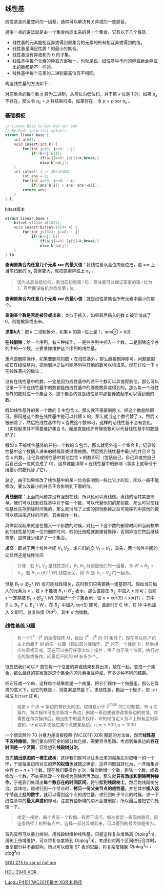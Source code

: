 ## 线性基

线性基是向量空间的一组基，通常可以解决有关异或的一些题目。

通俗一点的讲法就是由一个集合构造出来的另一个集合，它有以下几个性质：

- 线性基的元素能相互异或得到原集合的元素的所有相互异或得到的值。
- 线性基是满足性质 1 的最小的集合。
- 线性基没有异或和为 0 的子集。
- 线性基中每个元素的异或方案唯一，也就是说，线性基中不同的异或组合异或出的数都是不一样的。
- 线性基中每个元素的二进制最高位互不相同。

构造线性基的方法如下：

对原集合的每个数 p 转为二进制，从高位向低位扫，对于第 $x$ 位是 1 的，如果 $a_x$ 不存在，那么令 $a_x=p$ 并结束扫描，如果存在，令 $p=p~\text{xor}~a_x$ 。

### 基础模板

``` cpp
// Linear Base to Get Max xor sum
// Method: insert(x) solve()
struct linear_base {
    int a[64];
    void insert(int k) {
        for(int j=63; j>=0; --j)
            if((k>>j)&1ll)
                if(a[j]==0) {a[j]=k;break;}
                else k^=a[j];
    }
    int solve() { // 最大异或和
        int ans = 0;
        for(int i=59; i>=0; --i)
            if((ans^a[i]) > ans) ans^=a[i];
        return ans;
    }
} l;
```

bitset版本

``` cpp
struct linear_base {
    bitset <1024> a[1024];
    void insert(bitset<1024> k) {
        for(int j=1023; j>=0; --j)
            if((k>>j)[0])
                if(a[j]==0) {a[j]=k;break;}
                else k^=a[j];
    }
} lb;
```

**查询原集合内任意几个元素 xor 的最大值**：将线性基从高位向低位扫，若 xor 上当前扫到的 $a_x$ 答案变大，就把答案异或上 $a_x$ 。

> 因为从高往低位扫，若当前扫到第 $i$ 位，意味着可以保证答案的第 $i$ 位为 1，且后面没有机会改变第 $i$ 位。

**查询原集合内任意几个元素 xor 的最小值**：就是线性基集合所有元素中最小的那个。

**查询某个数是否能被异或出来**：类似于插入，如果最后插入的数 $p$ 被异或成了 0，则能被异或出来。

**求第k大**：把 $k$ 二进制拆分，如果 $k$ 的第 $i$ 位上是 $1$，$ans\oplus =b[i]$

**在线删除**：给一个序列，有三种操作，一是往序列中插入一个数，二是删除这个序列中的一个数，三要求你维护这个序列的线性基。

重点是删除操作，如果要删除的数 x 在线性基外，那么直接删掉即可，问题是假如它在线性基内，把他删掉之后可能序列中其他的数可以填进来。现在讨论一下 x 在线性基内的做法：
 
没有在线性基中的数，一定是因为线性基中的若干个数可以异或得到他，那么可以记录一下不在线性基中的数都是由线性基中的哪些数异或得到的，那么每一个线性基外的数对应一个集合 S，这个集合内就是线性基中那些异或起来可以得到他的数。

假如线性基外的某一个数的 S 中包含 x，那么就不需要删除 x，把这个数删除即可。原因是这个数在线性基中是可以代替 x 的，那么就当这个数代替了 x，然后 x 被删除了，然后把线性基中的 x 当做这个数即可，这样的话线性基不会有变化。（实现起来并不需要维护集合 S，而是直接维护有哪些数可以代替线性基中的数就好了）

假如 x 不被线性基外的任何一个数的 S 包含，那么就另外造一个集合 P，记录线性基中这个数插入进来的时候异或过哪些数。然后找到线性基中最小的并且 P 包含 x 的数，让他异或线性基中其他包含 x 的数即可（包括自己，自己异或完自己后自己这一位就变成了 0），这样就能消除 x 在线性基中的影响（事实上就等价于用最小的数代替了它）。

总之，由于如果修改了线性基中的某一位会影响到一些比它小的位，所以一般不能修改，要么改最小的并且不会影响到下面的位。

**离线删除**：上面的问题并没有强制在线，所以也可以离线做。离线的话其实更简单。我们可以找到线性基中对于每一个数，可以代替他们的那些数，那么可以使线性基优先存删除时间晚的，那么就消除了上面的把他删掉之后可能序列中其他的数可以填进来这样的问题，其余操作一样。

具体实现起来就是在插入一个新数的时候，对比一下这个数的删除时间和当前枚举到的线性基的某一位的删除时间，假如比他晚就直接替换掉，否则异或它然后继续枚举。这样就少维护了一个集合。

**求交**：即对于两个线性空间 $V_1,V_2$，求它们的交 $V_1\cap V_2$，首先，两个线性空间的交显然还是线性空间

> 引理：若 $V_1,V_2$ 是线性空间，$B_1,B_2$ 分别是他们的一组基，令 $W=B_2 \cap V_1$，若 $B_1 \cup (B2 \setminus W)$ 线性无关，则 $W$ 是 $V_1 \cap V_2$ 的一组基。

但是 $B_1 \cup (B_2 \setminus W)$ 有可能线性相关，这时我们只需要换一组基即可。假如当前加入的元素为 $x$ ，若 $x$ 不能被 $B_1 \cup B'_2$ 表示，那么直接在 $B_2'$ 中加入 $x$ 即可；否则 $x$ 一定能被 $B_1 \cup (B_2' \setminus W)$ 的恰好一个子集表示，设 $x=\text{xor(S)} \cap \text{xor(T)}$ ，其中 $S \subseteq B_1,T \subseteq B_2' \setminus W$ ，在 $B_2'$ 中加入 $\text{xor(S)}$ 即可，且此时$S\in W$，在 $W$ 中也加入 $S$ 即可。总复杂度 $O(d^2)$，其中 $d$ 为维数。

### 线性基练习题

> 有一个$2^k\cdot 2^k$ 的全零矩阵 $M$，给出 $2^k\cdot 2^k$ 的 $01$ 矩阵 $F$，现在可以将 $F$ 的左上角置于 $M$ 的任一位置（超出部分就循环，$2^k$ 的下一个就是 $1$），然后相应位置相异或。现在可以执行任意次以上操作：将 $F$ 放于某个位置，执行对应的异或操作。问最后不同的 $M$ 有多少个。

很显然我们可以 $F$ 放在每一个位置的异或结果都算出来，放在一起，变成一个集合，那么最终的答案就是这个集合内的元素相互异或，有多少种不同的结果。

把它压成一个串，这样每个结果就是一个向量。把它们视作一个向量组，那么在异或的意义下，设它的秩是 $r$，则答案显然是 $2^r$。求线性基，搬运一个板子，把 `int` 换成 `bitset` 即可。

> 给定 $n$ 个点 $m$ 条边的带权无向图，权值是小于 $2^{1000}$ 的二进制数。有 $q$ 次操作，每次操作可能会新增一条边，删除一条边或者修改某条边的权值。你需要在每次操作后，输出图中的最大权环，环的权值定义为环上所有边的异或和，环可以多次经过某个点或某条边。$n,m \leq 500, q \leq 1000$

一个很显然的 70 分暴力是直接按照 [WC2011] XOR 那题的方法做，然而**线性基不支持撤销**，我们要向将冗余的部分优化掉，需要另寻思路。考虑到每条边的**存在时间是一个区间**，容易想到**线段树分治**。

首先**搞出原图的一棵生成树**，这样我们就可以让多出来的每条边对应唯一的一个环，于是每条边所对应的**环的权值**也就随之确定，这样问题就转化为，一开始集合中有 $m-n+1$ 个数，现在我们要操作 $q$ 次，每次新增一个数，删除一个数，或者修改一个数，不妨把修改一个数视为删除后再添加，那么就**只有添加和删除两种操作**，于是我们处理出**每个数存在的时间区间**，将它**挂到线段树上**，然后跑线段树分治。具体地，每递归到一个节点时，**拷贝一份父亲节点的线性基**，并在其中**插入这个节点上挂的数字**，就可以得到这个点的线性基，递归到叶子节点的时候，求一下线性基中的**最大异或和**即可。注意有些新增的边不会被删除，所以最后要把它们处理一下。

> 给定一棵树，每个点有一个权值。有若干询问，每次给定一条简单路径，问这条路径上的所有点中，选择一部分异或起来，可以得到的最大值是多少。

首先显然可以暴力树剖，用线段树维护线性基，只是这样复杂度略高 $O(q \log^4 n)$。用树上倍增维护，可以将复杂度降到 $O(q \log^3 n)$。考虑到对两个区间进行合并时，重复部分并不会影响，所以可以借鉴 ST 表的思路，将复杂度降到 $O(n \log^3 n + q \log^2 n)$

 [SGU 275 to xor or not xor](https://vjudge.net/problem/SGU-275) 

 [HDU 3949 XOR](https://loj.ac/problem/161) 

 [Luogu P4151\[WC2011\]最大 XOR 和路径](https://www.luogu.com.cn/problem/P4151) 